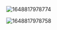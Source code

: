 ![1648817978774](https://user-images.githubusercontent.com/101245669/161268441-dadc3143-3c9c-4a7b-93f4-b6c36df1b2f4.jpg)


![1648817978758](https://user-images.githubusercontent.com/101245669/161268430-05614005-9a6f-4faa-b93e-b250baaf2a1a.jpg)

